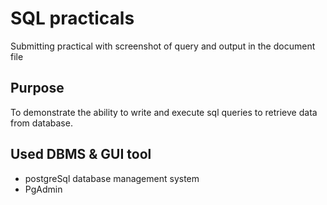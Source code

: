 # SQL practicals

Submitting practical with screenshot of query and output in the document file

## Purpose

To demonstrate the ability to write and execute sql queries to retrieve data from database.

## Used DBMS & GUI tool

 - postgreSql database management system
 - PgAdmin 


